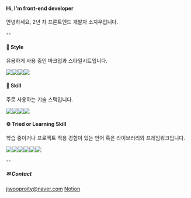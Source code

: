 #### Hi, I'm front-end developer
<span style="font-weight: 400">안녕하세요, 2년 차 프론트엔드 개발자 소지우입니다.</span></br>

--

#### 🎨 Style
유용하게 사용 중인 마크업과 스타일시트입니다.
<div style="display: flex; align-items: center">
  <img src="https://img.shields.io/badge/html5-E34F26?style=for-the-badge&logo=html5&logoColor=white" />
  <img src="https://img.shields.io/badge/css3-1572B6?style=for-the-badge&logo=css3&logoColor=white" />
  <img src="https://img.shields.io/badge/sass-CC6699?style=for-the-badge&logo=sass&logoColor=white" />
  <img src="https://img.shields.io/badge/styled components-DB7093?style=for-the-badge&logo=styledcomponents&logoColor=white" />
</div>

#### 🔧 Skill
주로 사용하는 기술 스택입니다.
<div style="display: flex; align-items: center">
  <img src="https://img.shields.io/badge/javascript-F7DF1E?style=for-the-badge&logo=javascript&logoColor=black" />
  <img src="https://img.shields.io/badge/typescript-3178C6?style=for-the-badge&logo=typescript&logoColor=white" />
  <img src="https://img.shields.io/badge/react-61DAFB?style=for-the-badge&logo=react&logoColor=black" />
  <img src="https://img.shields.io/badge/webpack5-8DD6F9?style=for-the-badge&logo=webpack&logoColor=white" />
</div>

#### ⚙ Tried or Learning Skill
학습 중이거나 프로젝트 적용 경험이 있는 언어 혹은 라이브러리와 프레임워크입니다.
<div style="display: flex; align-items: center">
  <img src="https://img.shields.io/badge/php-777BB4?style=for-the-badge&logo=php&logoColor=white" />
  <img src="https://img.shields.io/badge/node-339933?style=for-the-badge&logo=node.js&logoColor=white" />
  <img src="https://img.shields.io/badge/next-000000?style=for-the-badge&logo=next.js&logoColor=white" />
  <img src="https://img.shields.io/badge/svelte-FF3E00?style=for-the-badge&logo=svelte&logoColor=white" />
  <img src="https://img.shields.io/badge/nest-E0234E?style=for-the-badge&logo=nestjs&logoColor=white" />
  <img src="https://img.shields.io/badge/electron-47848F?style=for-the-badge&logo=electron&logoColor=white" />
</div>

--
##### ✉ Contact
jiwooproity@naver.com
<a href="https://www.notion.so/Resume-1579598f11a14aa5bfc83c3606914732?pvs=4">Notion</a>
